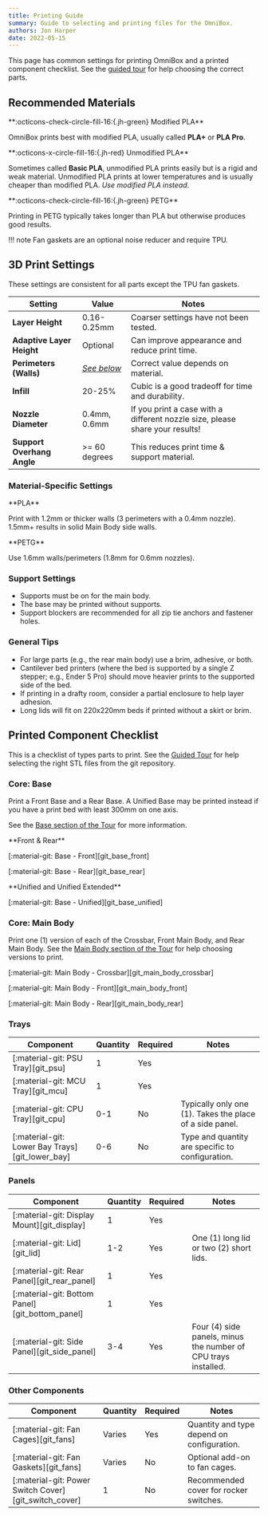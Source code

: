 ```yaml
---
title: Printing Guide
summary: Guide to selecting and printing files for the OmniBox.
authors: Jon Harper
date: 2022-05-15
---
```


This page has common settings for printing OmniBox and a printed component checklist. See the [guided tour][tour] for help choosing the correct parts.

## Recommended Materials

<div markdown class="jh-grid-container jh-grid-2">
<div markdown class="jh-grid-para">
**:octicons-check-circle-fill-16:{.jh-green} Modified PLA**

OmniBox prints best with modified PLA, usually called **PLA+** or **PLA Pro**.

</div>
<div markdown class="jh-grid-para">
**:octicons-x-circle-fill-16:{.jh-red} Unmodified PLA**

Sometimes called **Basic PLA**, unmodified PLA prints easily but is a rigid and weak material. Unmodified PLA prints at lower temperatures and is usually cheaper than modified PLA. *Use modified PLA instead*.
</div>
<div markdown class="jh-grid-para">
**:octicons-check-circle-fill-16:{.jh-green} PETG**

Printing in PETG typically takes longer than PLA but otherwise produces good results.
</div>
</div>
 
!!! note
    Fan gaskets are an optional noise reducer and require TPU.

## 3D Print Settings

These settings are consistent for all parts except the TPU fan gaskets.

| Setting                   | Value        | Notes |
|---------------------------|--------------|------|
| **Layer Height**          | 0.16-0.25mm  | Coarser settings have not been tested. |
| **Adaptive Layer Height** | Optional     | Can improve appearance and reduce print time.    |
| **Perimeters (Walls)**    | [*See below*](#material-specific-settings)   | Correct value depends on material. |
| **Infill**                | 20-25%       | Cubic is a good tradeoff for time and durability. |
| **Nozzle Diameter**       | 0.4mm, 0.6mm | If you print a case with a different nozzle size, please share your results! |
| **Support Overhang Angle** | >= 60 degrees | This reduces print time & support material. |

### Material-Specific Settings

<div markdown class="jh-grid-container jh-grid-2">
<div markdown class="jh-grid-para">
**PLA**

Print with 1.2mm or thicker walls (3 perimeters with a 0.4mm nozzle). 1.5mm+ results in solid Main Body side walls.

</div>
<div markdown class="jh-grid-para">
**PETG**

Use 1.6mm walls/perimeters (1.8mm for 0.6mm nozzles).
</div>
</div>

### Support Settings

- Supports must be on for the main body.
- The base may be printed without supports.
- Support blockers are recommended for all zip tie anchors and fastener holes.

### General Tips

- For large parts (e.g., the rear main body) use a brim, adhesive, or both.
- Cantilever bed printers (where the bed is supported by a single Z stepper; e.g., Ender 5 Pro) should move heavier prints to the supported side of the bed.
- If printing in a drafty room, consider a partial enclosure to help layer adhesion.
- Long lids will fit on 220x220mm beds if printed without a skirt or brim.

## Printed Component Checklist

This is a checklist of types parts to print. See the [Guided Tour][tour] for help selecting the right STL files from the git repository.

### Core: Base

Print a Front Base and a Rear Base. A Unified Base may be printed instead if you have a print bed with least 300mm on one axis.

See the [Base section of the Tour](tour.md#base) for more information.

<div markdown class="jh-grid-container jh-grid-2">
<div markdown class="jh-grid-para">
**Front & Rear**

[:material-git: Base - Front][git_base_front]

[:material-git: Base - Rear][git_base_rear]
</div>
<div markdown class="jh-grid-para">
**Unified and Unified Extended**

[:material-git: Base - Unified][git_base_unified]
</div>
</div>

### Core: Main Body

Print one (1) version of each of the Crossbar, Front Main Body, and Rear Main Body. See the [Main Body section of the Tour](tour.md#main-body) for help choosing versions to print.

[:material-git: Main Body - Crossbar][git_main_body_crossbar]

[:material-git: Main Body - Front][git_main_body_front]

[:material-git: Main Body - Rear][git_main_body_rear]


### Trays

| Component                                       | Quantity | Required | Notes  |
|-------------------------------------------------|----------|----------|--------|
| [:material-git: PSU Tray][git_psu]              | 1        | Yes      |        |
| [:material-git: MCU Tray][git_mcu]              | 1        | Yes      |        |
| [:material-git: CPU Tray][git_cpu]              | 0-1      | No       | Typically only one (1). Takes the place of a side panel. |
| [:material-git: Lower Bay Trays][git_lower_bay] | 0-6      | No       | Type and quantity are specific to configuration. |

### Panels

| Component                                       | Quantity | Required | Notes  |
|-------------------------------------------------|----------|----------|--------|
| [:material-git: Display Mount][git_display]     | 1        | Yes      |       |
| [:material-git: Lid][git_lid]                   | 1-2      | Yes      | One (1) long lid or two (2) short lids. |
| [:material-git: Rear Panel][git_rear_panel]     | 1        | Yes      |       |
| [:material-git: Bottom Panel][git_bottom_panel] | 1        | Yes      |       |
| [:material-git: Side Panel][git_side_panel]     | 3-4      | Yes      | Four (4) side panels, minus the number of CPU trays installed. |

### Other Components

| Component                                       | Quantity | Required | Notes  |
|-------------------------------------------------|----------|----------|--------|
| [:material-git: Fan Cages][git_fans]            | Varies | Yes      | Quantity and type depend on configuration. |
| [:material-git: Fan Gaskets][git_fans]          | Varies | No       | Optional add-on to fan cages. |
| [:material-git: Power Switch Cover][git_switch_cover] | 1  | No       | Recommended cover for rocker switches. |

[tour]: tour.md "Visual Guided Tour"